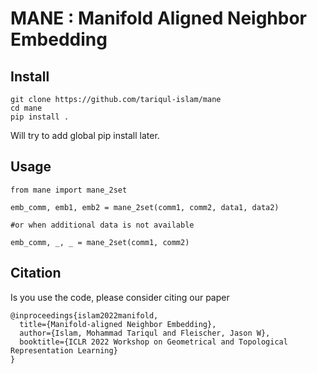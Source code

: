 # MANE : Manifold Aligned Neighbor Embedding

## Install

```
git clone https://github.com/tariqul-islam/mane
cd mane
pip install .
```

Will try to add global pip install later.

## Usage

```
from mane import mane_2set

emb_comm, emb1, emb2 = mane_2set(comm1, comm2, data1, data2)

#or when additional data is not available

emb_comm, _, _ = mane_2set(comm1, comm2)
```
## Citation

Is you use the code, please consider citing our paper
```
@inproceedings{islam2022manifold,
  title={Manifold-aligned Neighbor Embedding},
  author={Islam, Mohammad Tariqul and Fleischer, Jason W},
  booktitle={ICLR 2022 Workshop on Geometrical and Topological Representation Learning}
}
```
